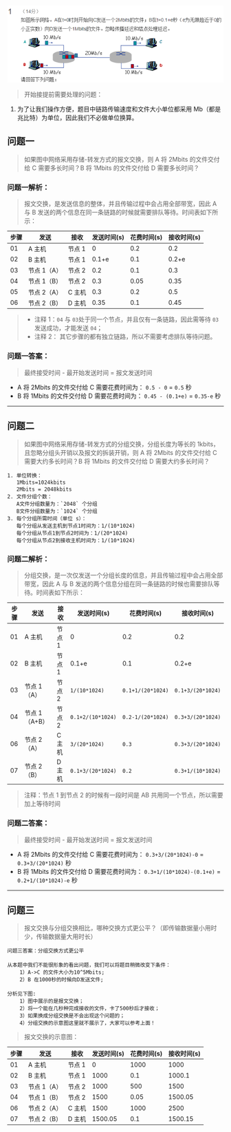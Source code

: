 ![第一周作业1题目](./static/01/01.png)

> 开始接提前需要处理的问题：

1. 为了让我们操作方便，题目中链路传输速度和文件大小单位都采用 Mb（都是兆比特）为单位，因此我们不必做单位换算。

## 问题一

> 如果图中网络采用存储-转发方式的报文交换，则 A 将 2Mbits 的文件交付给 C 需要多长时间？B 将 1Mbits 的文件交付给 D 需要多长时间？

### 问题一解析：

> 报文交换，是发送信息的整体，并且传输过程中会占用全部带宽，因此 A 与 B 发送的两个信息在同一条链路的时候就需要排队等待。时间表如下所示：

| 步骤 | 发送        | 接收   | 发送时间(s) | 花费时间(s) | 接收时间(s) |
| ---- | ----------- | ------ | ----------- | ----------- | ----------- |
| 01   | A 主机      | 节点 1 | 0           | 0.2         | 0.2         |
| 02   | B 主机      | 节点 1 | 0.1+e       | 0.1         | 0.2+e       |
| 03   | 节点 1（A） | 节点 2 | 0.2         | 0.1         | 0.3         |
| 04   | 节点 1（B） | 节点 2 | 0.3         | 0.05        | 0.35        |
| 05   | 节点 2（A） | C 主机 | 0.3         | 0.2         | 0.5         |
| 06   | 节点 2（B） | D 主机 | 0.35        | 0.1         | 0.45        |

> - 注释 1：`04` 与 `03`处于同一个节点，并且仅有一条链路，因此需等待 `03` 发送成功，才能发送 `04`；
> - 注释 2： 其它步骤的都有独立链路，所以不需要考虑排队等待问题。

### 问题一答案：

> 最终接受时间 - 最开始发送时间 = 报文发送时间

- A 将 2Mbits 的文件交付给 C 需要花费时间为： `0.5 - 0` = `0.5` 秒
- B 将 1Mbits 的文件交付给 D 需要花费时间为： `0.45 - (0.1+e)` = `0.35-e` 秒

---

## 问题二

> 如果图中网络采用存储-转发方式的分组交换，分组长度为等长的 1kbits，且忽略分组头开销以及报文的拆装开销，则 A 将 2Mbits 的文件交付给 C 需要大约多长时间？B 将 1Mbits 的文件交付给 D 需要大约多长时间？

```
1. 单位转换：
   1Mbits=1024kbits
   2Mbits = 2048kbits
2. 文件分组个数：
   A文件分组数量为：`2048` 个分组
   B文件分组数量为：`1024` 个分组
3. 每个分组所需时间（单位 s）：
   每个分组从发送主机到节点1时间为：1/(10*1024)
   每个分组从节点1到节点2时间为：1/(20*1024)
   每个分组从节点2到接收主机时间为：1/(10*1024)
```

### 问题二解析：

> 分组交换，是一次仅发送一个分组长度的信息，并且传输过程中会占用全部带宽，因此 A 与 B 发送的两个信息分组在同一条链路的时候也需要排队等待。时间表如下所示：

| 步骤 | 发送          | 接收   | 发送时间(s)       | 花费时间(s)       | 接收时间(s)       |
| ---- | ------------- | ------ | ----------------- | ----------------- | ----------------- |
| 01   | A 主机        | 节点 1 | 0                 | 0.2               | 0.2               |
| 02   | B 主机        | 节点 1 | 0.1+e             | 0.1               | 0.2+e             |
| 03   | 节点 1（A）   | 节点 2 | `1/(10*1024)`     | `0.1+1/(20*1024)` | `0.1+3/(20*1024)` |
| 04   | 节点 1（A+B） | 节点 2 | `0.1+2/(10*1024)` | `0.2-1/(20*1024)` | `0.3+3/(20*1024)` |
| 06   | 节点 2（A）   | C 主机 | `3/(20*1024)`     | `0.3`             | `0.3+3/(20*1024)` |
| 07   | 节点 2（B）   | D 主机 | `0.1+3/(20*1024)` | `0.2`             | `0.3+1/(10*1024)` |

> 注释：节点 1 到节点 2 的时候有一段时间是 AB 共用同一个节点，所以需要加上等待时间

### 问题二答案：

> 最终接受时间 - 最开始发送时间 = 报文发送时间

- A 将 2Mbits 的文件交付给 C 需要花费时间为： `0.3+3/(20*1024)-0` = `0.3+3/(20*1024)` 秒
- B 将 1Mbits 的文件交付给 D 需要花费时间为： `0.3+1/(10*1024)-(0.1+e)` = `0.2+1/(10*1024)-e` 秒

---

## 问题三

> 报文交换与分组交换相比，哪种交换方式更公平？（即传输数据量小用时少，传输数据量大用时长）

```
问题三答案：分组交换方式更公平

从本题中我们不能很形象的看出问题，我们可以将题目稍微改变下条件：
    1）A->C 的文件大小为10^5Mbits;
    2）B 在1000秒的时候向D发送文件;

分析见下图:
    1）图中展示的是报文交换；
    2）将一个能在几秒种完成接收的文件，卡了500秒后才接收；
    3）如果换成分组交换是不会出现这个问题的；
    4）分组交换的示意图这里就不展示了，大家可以参考上面！
```

> 报文交换的示意图：

| 步骤 | 发送        | 接收   | 发送时间(s) | 花费时间(s) | 接收时间(s) |
| ---- | ----------- | ------ | ----------- | ----------- | ----------- |
| 01   | A 主机      | 节点 1 | 0           | 1000        | 1000        |
| 02   | B 主机      | 节点 1 | 1000        | 0.1         | 1000.1      |
| 03   | 节点 1（A） | 节点 2 | 1000        | 500         | 1500        |
| 04   | 节点 1（B） | 节点 2 | 1500        | 0.05        | 1500.05     |
| 06   | 节点 2（A） | C 主机 | 1500        | 1000        | 2500        |
| 07   | 节点 2（B） | D 主机 | 1500.05     | 0.1         | 1500.15     |
